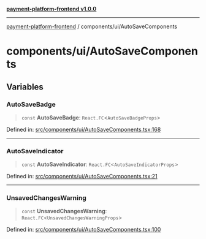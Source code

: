 [**payment-platform-frontend v1.0.0**](../../README.md)

***

[payment-platform-frontend](../../README.md) / components/ui/AutoSaveComponents

# components/ui/AutoSaveComponents

## Variables

### AutoSaveBadge

> `const` **AutoSaveBadge**: `React.FC`\<`AutoSaveBadgeProps`\>

Defined in: [src/components/ui/AutoSaveComponents.tsx:168](https://github.com/lsendel/sass/blob/main/frontend/src/components/ui/AutoSaveComponents.tsx#L168)

***

### AutoSaveIndicator

> `const` **AutoSaveIndicator**: `React.FC`\<`AutoSaveIndicatorProps`\>

Defined in: [src/components/ui/AutoSaveComponents.tsx:21](https://github.com/lsendel/sass/blob/main/frontend/src/components/ui/AutoSaveComponents.tsx#L21)

***

### UnsavedChangesWarning

> `const` **UnsavedChangesWarning**: `React.FC`\<`UnsavedChangesWarningProps`\>

Defined in: [src/components/ui/AutoSaveComponents.tsx:100](https://github.com/lsendel/sass/blob/main/frontend/src/components/ui/AutoSaveComponents.tsx#L100)
